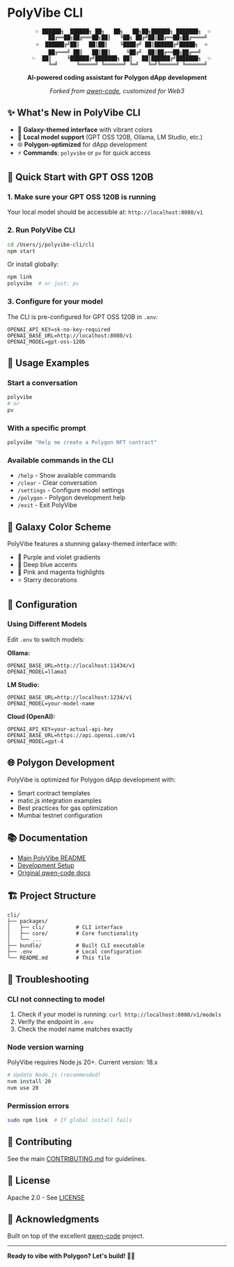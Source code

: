 # PolyVibe CLI

<div align="center">

```
    ✨ ██████╗  ██████╗ ██╗   ██╗   ██╗██╗██████╗ ███████╗  ✨
       ██╔══██╗██╔═══██╗██║   ╚██╗ ██╔╝██║██╔══██╗██╔════╝
   ⭐  ██████╔╝██║   ██║██║    ╚████╔╝ ██║██████╔╝█████╗  ⭐
       ██╔═══╝ ██║   ██║██║     ╚██╔╝  ██║██╔══██╗██╔══╝  
   ✨  ██║     ╚██████╔╝███████╗ ██║   ██║██████╔╝███████╗  ✨
       ╚═╝      ╚═════╝ ╚══════╝ ╚═╝   ╚═╝╚═════╝ ╚══════╝
```

**AI-powered coding assistant for Polygon dApp development**

*Forked from [qwen-code](https://github.com/QwenLM/qwen-code), customized for Web3*

</div>

## ✨ What's New in PolyVibe CLI

- 🎨 **Galaxy-themed interface** with vibrant colors
- 🔗 **Local model support** (GPT OSS 120B, Ollama, LM Studio, etc.)
- 🌐 **Polygon-optimized** for dApp development
- ⚡ **Commands**: `polyvibe` or `pv` for quick access

## 🚀 Quick Start with GPT OSS 120B

### 1. Make sure your GPT OSS 120B is running

Your local model should be accessible at: `http://localhost:8080/v1`

### 2. Run PolyVibe CLI

```bash
cd /Users/j/polyvibe-cli/cli
npm start
```

Or install globally:

```bash
npm link
polyvibe  # or just: pv
```

### 3. Configure for your model

The CLI is pre-configured for GPT OSS 120B in `.env`:

```env
OPENAI_API_KEY=sk-no-key-required
OPENAI_BASE_URL=http://localhost:8080/v1
OPENAI_MODEL=gpt-oss-120b
```

## 📝 Usage Examples

### Start a conversation
```bash
polyvibe
# or
pv
```

### With a specific prompt
```bash
polyvibe "Help me create a Polygon NFT contract"
```

### Available commands in the CLI
- `/help` - Show available commands
- `/clear` - Clear conversation
- `/settings` - Configure model settings
- `/polygon` - Polygon development help
- `/exit` - Exit PolyVibe

## 🎨 Galaxy Color Scheme

PolyVibe features a stunning galaxy-themed interface with:
- 💜 Purple and violet gradients
- 💙 Deep blue accents
- 💖 Pink and magenta highlights
- ⭐ Starry decorations

## 🔧 Configuration

### Using Different Models

Edit `.env` to switch models:

**Ollama:**
```env
OPENAI_BASE_URL=http://localhost:11434/v1
OPENAI_MODEL=llama3
```

**LM Studio:**
```env
OPENAI_BASE_URL=http://localhost:1234/v1
OPENAI_MODEL=your-model-name
```

**Cloud (OpenAI):**
```env
OPENAI_API_KEY=your-actual-api-key
OPENAI_BASE_URL=https://api.openai.com/v1
OPENAI_MODEL=gpt-4
```

## 🌐 Polygon Development

PolyVibe is optimized for Polygon dApp development with:
- Smart contract templates
- matic.js integration examples
- Best practices for gas optimization
- Mumbai testnet configuration

## 📚 Documentation

- [Main PolyVibe README](../README.md)
- [Development Setup](../DEVELOPMENT_SETUP.md)
- [Original qwen-code docs](https://qwenlm.github.io/qwen-code-docs/)

## 🏗️ Project Structure

```
cli/
├── packages/
│   ├── cli/          # CLI interface
│   ├── core/         # Core functionality
│   └── ...
├── bundle/           # Built CLI executable
├── .env              # Local configuration
└── README.md         # This file
```

## 🐛 Troubleshooting

### CLI not connecting to model
1. Check if your model is running: `curl http://localhost:8080/v1/models`
2. Verify the endpoint in `.env`
3. Check the model name matches exactly

### Node version warning
PolyVibe requires Node.js 20+. Current version: 18.x
```bash
# Update Node.js (recommended)
nvm install 20
nvm use 20
```

### Permission errors
```bash
sudo npm link  # If global install fails
```

## 🤝 Contributing

See the main [CONTRIBUTING.md](../CONTRIBUTING.md) for guidelines.

## 📄 License

Apache 2.0 - See [LICENSE](../LICENSE)

## 🙏 Acknowledgments

Built on top of the excellent [qwen-code](https://github.com/QwenLM/qwen-code) project.

---

**Ready to vibe with Polygon? Let's build! 🚀✨**
